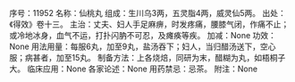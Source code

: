 序号：11952
名称：仙桃丸
组成：生川乌3两，五灵脂4两，威灵仙5两。
出处：《得效》卷十三。
主治：丈夫、妇人手足麻痹，时发疼痛，腰膝气闭，作痛不止；或冷地冰身，血气不运，打扑闪肭不可忍，及瘫痪等疾。
加减：None
功效：None
用法用量：每服6丸，加至9丸，盐汤吞下；妇人，当归醋汤送下，空心服；病甚者，加至15丸。
制备方法：上各烧焙，同研为末，醋糊为丸，如梧桐子大。
临床应用：None
各家论述：None
用药禁忌：忌茶。
附注：None
